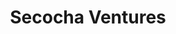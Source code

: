 ---
layout: firm_page
title: "Secocha Ventures"
id: "secocha.com"
permalink: "/secochaventuressecocha.com/"
website: "https://www.secocha.com"
offices: "Miami (United States)"
investment_stages: "Pre-Seed, Seed, Series A"
portfolio_companies: "10club, Allocate, Bling, Bunches, Clare, Feels, BRB Chips, Galaxy, Highlight, Opal, Ossio Ltd, On Pager, Ply, Powder, Prizepool, Sheets & Giggles, Stadium Live, Storm, Trica, Vibe, Wardrobe, Zyla, Brigit, Forbidden Foods, Merlin, Mozper, Ocho, Ollie"
portfolio_link: "https://www.secocha.com/portfolio"
investment_markets: "FinTech, HealthTech, Consumer Products & Services"
founded_year: "2013"
description: "Secocha Ventures identifies, funds, and mentors startups globally, focusing on Consumer Products & Services, Healthcare, and Fintech industries. They invest in B2C startups primarily at the Pre-Seed, Seed, or Series-A stages and are geographically agnostic."
linkedin: "https://www.linkedin.com/company/secocha-investments"
twitter: ""
instagram: ""
team_page: "https://www.secocha.com/team"
investor_type: "Venture Capital"
crunchbase: "https://www.crunchbase.com/organization/secocha-ventures"
pitchbook: ""

# SEO Optimization
meta_title: "Secocha Ventures - VC Firm - projectstartups.com"
meta_description: "Secocha Ventures, Secocha Ventures identifies, funds, and mentors startups globally, focusing on Consumer Products & Services, Healthcare, and Fintech industries. They ..."
meta_keywords: "Secocha Ventures, FinTech, HealthTech, Consumer Products & Services, VC firm, venture capital, startup investor, projectstartups.com"
canonical_url: "https://vc.projectstartups.com/secochaventuressecocha.com/"
---